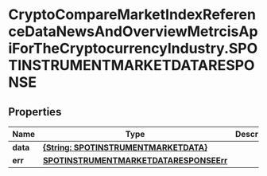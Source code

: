 # CryptoCompareMarketIndexReferenceDataNewsAndOverviewMetrcisApiForTheCryptocurrencyIndustry.SPOTINSTRUMENTMARKETDATARESPONSE

## Properties

Name | Type | Description | Notes
------------ | ------------- | ------------- | -------------
**data** | [**{String: SPOTINSTRUMENTMARKETDATA}**](SPOTINSTRUMENTMARKETDATA.md) |  | [optional] 
**err** | [**SPOTINSTRUMENTMARKETDATARESPONSEErr**](SPOTINSTRUMENTMARKETDATARESPONSEErr.md) |  | [optional] 


